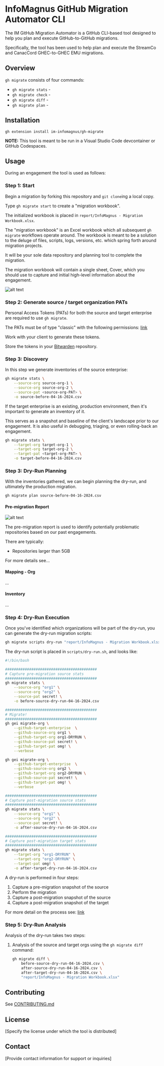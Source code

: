 # InfoMagnus GitHub Migration Automator CLI

The IM GitHub Migration Automator is a GitHub CLI-based tool designed to help you plan and execute GitHub-to-GitHub migrations.

Specifically, the tool has been used to help plan and execute the StreamCo and CanacCord GHEC-to-GHEC EMU migrations.

## Overview

`gh migrate` consists of four commands:
- `gh migrate stats` -
- `gh migrate check` -
- `gh migrate diff` -
- `gh migrate plan` -

## Installation

`gh extension install im-infomagnus/gh-migrate`

**NOTE:** This tool is meant to be run in a Visual Studio Code devcontainer or GitHub Codespaces.

## Usage

During an engagement the tool is used as follows:

### Step 1: Start

Begin a migration by forking this repository and `git clone`ing a local copy.

Type `gh migrate start` to create a "migration workbook".

The initialized workbook is placed in `report/InfoMagnus - Migration Workbook.xlsx`.

The "migration workbook" is an Excel workbook which all subsequent `gh migrate` workflows operate around.  The workbook is meant to be a solution to the deluge of files, scripts, logs, versions, etc. which spring forth around migration projects.

It will be your sole data repository and planning tool to complete the migration.

The migration workbook will contain a single sheet, Cover, which you should use to capture and initial high-level information about the engagement.

![alt text](docs/images/workbook-cover.png)


### Step 2: Generate source / target organization PATs

Personal Access Tokens (PATs) for both the source and target enterprise are required to use `gh migrate`.

The PATs must be of type "classic" with the following permissions: [link](images/pat-perms.png)

Work with your client to generate these tokens.

Store the tokens in your [Bitwarden](https://bitwarden.com/) repository.

### Step 3: Discovery

In this step we generate inventories of the source enterprise:

```bash
gh migrate stats \
    --source-org source-org-1 \
    --source-org source-org-2 \
    --source-pat <source-org-PAT> \
    -o source-before-04-16-2024.csv
```

If the target enterprise is an existing, production environment, then it's important to generate an inventory of it.

This serves as a snapshot and baseline of the client's landscape prior to our engagement.  It is also useful in debugging, triaging, or even rolling-back an engagement.

```bash
gh migrate stats \
    --target-org target-org-1 \
    --target-org target-org-2 \
    --target-pat <target-org-PAT> \
    -o target-before-04-16-2024.csv
```

### Step 3: Dry-Run Planning

With the inventories gathered, we can begin planning the dry-run, and ultimately the production migration.


```bash
gh migrate plan source-before-04-16-2024.csv
```


#### Pre-migration Report

![alt text](docs/images/workbook-pre-migration-report.png)

The pre-migration report is used to identify potentially problematic repositories based on our past engagements.

There are typically:
- Repositories larger than 5GB

For more details see...

#### Mapping - Org

...

#### Inventory
...

### Step 4: Dry-Run Execution

Once you've identified which organizations will be part of the dry-run, you can generate the dry-run migration scripts:

```bash
gh migrate scripts dry-run "report/InfoMagnus - Migration Workbook.xlsx"
```

The dry-run script is placed in `scripts/dry-run.sh`, and looks like:

```bash
#!/bin/bash

##########################################
# Capture pre-migration source stats
##########################################
gh migrate stats \
    --source-org "org1" \
    --source-org "org2" \
    --source-pat secret! \
    -o before-source-dry-run-04-16-2024.csv

##########################################
# Migrate!
##########################################
gh gei migrate-org \
    --github-target-enterprise  \
    --github-source-org org1 \
    --github-target-org org1-DRYRUN \
    --github-source-pat secret! \
    --github-target-pat omg! \
    --verbose

gh gei migrate-org \
    --github-target-enterprise  \
    --github-source-org org2 \
    --github-target-org org2-DRYRUN \
    --github-source-pat secret! \
    --github-target-pat omg! \
    --verbose

##########################################
# Capture post-migration source stats
##########################################
gh migrate stats \
    --source-org "org1" \
    --source-org "org2" \
    --source-pat secret! \
    -o after-source-dry-run-04-16-2024.csv

##########################################
# Capture post-migration target stats
##########################################
gh migrate stats \
    --target-org "org1-DRYRUN" \
    --target-org "org2-DRYRUN" \
    --target-pat omg! \
    -o after-target-dry-run-04-16-2024.csv
```

A dry-run is performed in four steps:
1. Capture a pre-migration snapshot of the source
2. Perform the migration
3. Capture a post-migration snapshot of the source
4. Capture a post-migration snapshot of the target

For more detail on the process see: [link](TBD)

### Step 5: Dry-Run Analysis

Analysis of the dry-run takes two steps:

1. Analysis of the source and target orgs using the `gh migrate diff` command:

    ```bash
    gh migrate diff \
        before-source-dry-run-04-16-2024.csv \
        after-source-dry-run-04-16-2024.csv \
        after-target-dry-run-04-16-2024.csv \
        "report/InfoMagnus - Migration Workbook.xlsx"
    ```

## Contributing
See [CONTRIBUTING.md](docs/CONTRIBUTING.md)

## License
[Specify the license under which the tool is distributed]

## Contact
[Provide contact information for support or inquiries]
